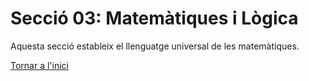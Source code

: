 # Secció 03: Matemàtiques i Lògica

Aquesta secció estableix el llenguatge universal de les matemàtiques.

[Tornar a l'inici](../README.md)
